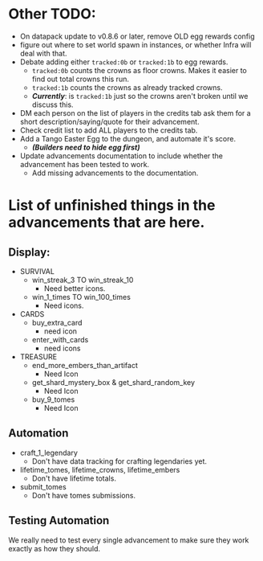 # Other TODO:
- On datapack update to v0.8.6 or later, remove OLD egg rewards config
- figure out where to set world spawn in instances, or whether Infra will deal with that.
- Debate adding either `tracked:0b` or `tracked:1b` to egg rewards.
  - `tracked:0b` counts the crowns as floor crowns. Makes it easier to find out total crowns this run.
  - `tracked:1b` counts the crowns as already tracked crowns.
  - **_Currently_**: is `tracked:1b` just so the crowns aren't broken until we discuss this.
- DM each person on the list of players in the credits tab ask them for a short description/saying/quote for their advancement.
- Check credit list to add ALL players to the credits tab.
- Add a Tango Easter Egg to the dungeon, and automate it's score. 
  - **_(Builders need to hide egg first)_**
- Update advancements documentation to include whether the advancement has been tested to work.
  - Add missing advancements to the documentation.
# List of unfinished things in the advancements that are here.

## Display:
 - SURVIVAL
   - win_streak_3 TO win_streak_10
       - Need better icons.
   - win_1_times TO win_100_times
       - Need icons.
 - CARDS
     - buy_extra_card
       - need icon
     - enter_with_cards
       - need icons
 - TREASURE
   - end_more_embers_than_artifact
     - Need Icon
   - get_shard_mystery_box & get_shard_random_key
     - Need Icon
   - buy_9_tomes
     - Need Icon
## Automation
 - craft_1_legendary
      - Don't have data tracking for crafting legendaries yet.
 - lifetime_tomes, lifetime_crowns, lifetime_embers
   - Don't have lifetime totals.
 - submit_tomes
   - Don't have tomes submissions.
 

## Testing Automation
We really need to test every single advancement to make sure they work exactly as how they should.

